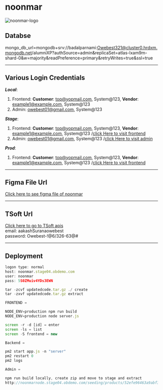 # noonmar

![noonmar-logo](https://noonmar.sa/assets/img/logo.png)

## Databse

mongo_db_url=mongodb+srv://badalparnami:Owebest321@cluster0.hrdxm.mongodb.net/alumniXP?authSource=admin&replicaSet=atlas-lxam9m-shard-0&w=majority&readPreference=primary&retryWrites=true&ssl=true

---

## Various Login Credentials

**_*Local*_**:

1. Frontend: **Customer**: top@yopmail.com, System@123, **Vendor**: example1@example.com, System@123
2. Admin: owebest01@gmail.com, System@123

**_*Stage*_**:

1. Frontend: **Customer**: top@yopmail.com, System@123, **Vendor**: example1@example.com, System@123 /[click Here to visit frontend](https://noonmar.stage04.obdemo.com/)
2. Admin: owebest01@gmail.com, System@123 /[click Here to visit admin](https://noonmar.stage04.obdemo.com/)

**_*Prod*_**:

1. Frontend: **Customer**: top@yopmail.com, System@123, **Vendor**: example1@example.com, System@123 /[click Here to visit frontend](http://noonmar.sa/)

---

## Figma File Url

[Click here to see figma file of noonmar](https://www.figma.com/file/rZ9KKWywWf6L0tL3z2ndAL/product-layout-updates?type=whiteboard&node-id=0-1&t=ubOQOvW3pDzMxQm6-0)

---

## TSoft Url

[Click here to go to TSoft apis](https://www.noonmar.com/rest1/console)\
email: aakashSuranaowebest \
password: Owebest-!@6/326-63@#

---

## Deployment

```js
logon type: normal
host: noonmar.stage04.obdemo.com
user: noonmar
pass: 5S0ZMuiv4YDs3EWN

tar -zcvf updatedcode.tar.gz ./ create
tar -zxvf updatedcode.tar.gz extract

FRONTEND =

NODE_ENV=production npm run build
NODE_ENV=production node server.js

screen -r -d [id] = enter
screen -ls = list
screen -S frontend = new

Backend =

pm2 start app.js -n "server"
pm2 restart 0
pm2 logs

Admin =

npm run build locally, create zip and move to stage and extract
http://noonmarnode.stage04.obdemo.com/seeding/products/52efe96463a9abf3aa3fdd91678a60f5
```
